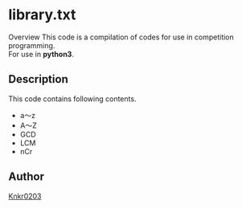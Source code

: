 library.txt
====

Overview
This code is a compilation of codes for use in competition programming.<br>
For use in **python3**.

## Description
This code contains following contents.
- a〜z
- A〜Z
- GCD
- LCM
- nCr

## Author
[Knkr0203](https://github.com/Knkr0203)